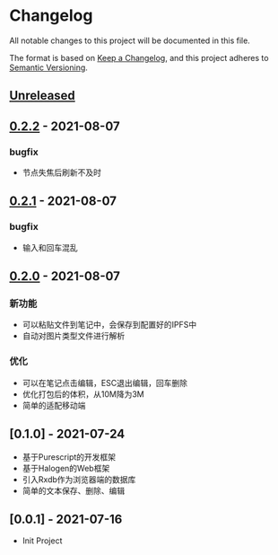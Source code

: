 # Changelog
All notable changes to this project will be documented in this file.

The format is based on [Keep a Changelog](https://keepachangelog.com/en/1.0.0/),
and this project adheres to [Semantic Versioning](https://semver.org/spec/v2.0.0.html).

## [Unreleased]

## [0.2.2] - 2021-08-07
### bugfix
- 节点失焦后刷新不及时
## [0.2.1] - 2021-08-07
### bugfix
- 输入和回车混乱
## [0.2.0] - 2021-08-07

### 新功能
- 可以粘贴文件到笔记中，会保存到配置好的IPFS中
- 自动对图片类型文件进行解析

### 优化
- 可以在笔记点击编辑，ESC退出编辑，回车删除
- 优化打包后的体积，从10M降为3M
- 简单的适配移动端


## [0.1.0] - 2021-07-24

- 基于Purescript的开发框架
- 基于Halogen的Web框架
- 引入Rxdb作为浏览器端的数据库
- 简单的文本保存、删除、编辑

## [0.0.1] - 2021-07-16

- Init Project


[Unreleased]: https://github.com/running-grass/learn-purs/compare/0.2.2...HEAD
[0.2.2]: https://github.com/running-grass/learn-purs/compare/0.2.1...0.2.2
[0.2.1]: https://github.com/running-grass/learn-purs/compare/0.2.0...0.2.1
[0.2.0]: https://github.com/running-grass/learn-purs/compare/0.1.0...0.2.0
